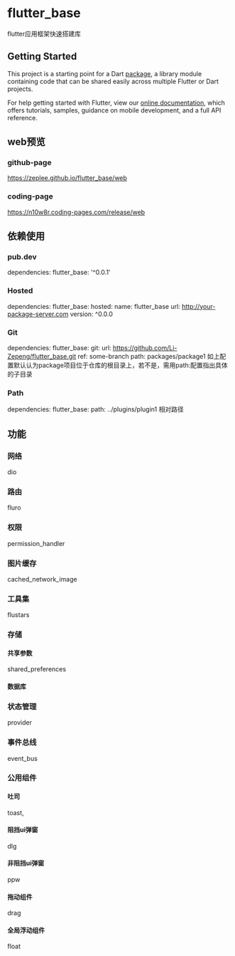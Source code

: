 # flutter_base

flutter应用框架快速搭建库

## Getting Started

This project is a starting point for a Dart
[package](https://flutter.dev/developing-packages/),
a library module containing code that can be shared easily across
multiple Flutter or Dart projects.

For help getting started with Flutter, view our
[online documentation](https://flutter.dev/docs), which offers tutorials,
samples, guidance on mobile development, and a full API reference.

## web预览
### github-page
https://zeplee.github.io/flutter_base/web
### coding-page
https://n10w8r.coding-pages.com/release/web

## 依赖使用
### pub.dev
dependencies:
  flutter_base: '^0.0.1'
### Hosted
dependencies:
  flutter_base:
    hosted:
      name: flutter_base
      url: http://your-package-server.com
    version: ^0.0.0
### Git
dependencies:
  flutter_base:
     git:
       url: https://github.com/Li-Zepeng/flutter_base.git
       ref: some-branch
       path: packages/package1 如上配置默认认为package项目位于仓库的根目录上，若不是，需用path:配置指出具体的子目录
### Path
dependencies:
  flutter_base:
     path: ../plugins/plugin1 相对路径
## 功能
### 网络
dio
### 路由
fluro
### 权限
permission_handler
### 图片缓存
cached_network_image
### 工具集
flustars
### 存储
#### 共享参数
shared_preferences
#### 数据库
### 状态管理
provider
### 事件总线
event_bus
### 公用组件
#### 吐司
toast,
#### 阻挡ui弹窗
dlg
#### 非阻挡ui弹窗
ppw
#### 拖动组件
drag
#### 全局浮动组件
float
